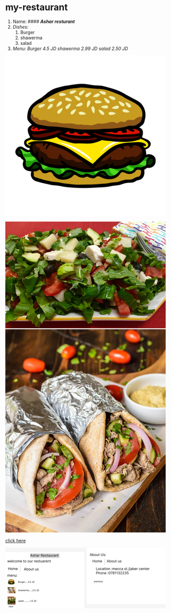 # my-restaurant
1. Name: #### **_Ashar resturant_**
2. _Dishes:_
   1. Burger 
   2. shawerma 
   3. salad 
3. _Menu:_ 
   _Burger_     _4.5 JD_ 
   _shawerma_   _2.99 JD_
   _salad_      _2.50 JD_


![image](./b.jpg)

![image](./R.jpg)
![image](./Slow-Cooker-Chicken-Shawarma-recipe.-A-garlic-yogurt-chicken-with-warm-spices-that-tastes-just-like-Greek-chicken-shawarma-but-less-work.jpg)


[click here](https://www.bing.com/ck/a?!&&p=9488c43e490fdac22e110ae0257eb5599ff6d6ec508d0ecf8218a790f8baf29fJmltdHM9MTY1ODg3NTUwOSZpZ3VpZD0wODMxMzQwZi04OWFhLTQwMDgtOGJiOC03NGVmYTk4MTlmMjImaW5zaWQ9NTE1Ng&ptn=3&fclid=99dd365e-0d34-11ed-976e-458955702206&u=a1aHR0cHM6Ly9zYWxhZC5jb20v&ntb=1)

![restaurant](./resturant%20design.png)


